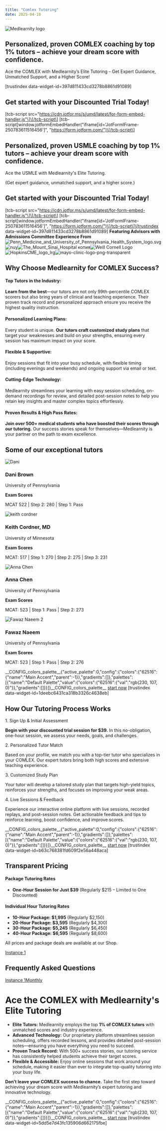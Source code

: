 ```yaml
---
title: "Comlex Tutoring"
date: 2025-04-10
---
```


![Medlearnity logo](https://www.medlearnity.com/wp-content/uploads/2020/08/logo_Med_Learnity.svg "logo_Med_Learnity")

## Personalized, proven COMLEX coaching by top 1% tutors – achieve your dream score with confidence.

Ace the COMLEX with Medlearnity’s Elite Tutoring – Get Expert Guidance, Unmatched Support, and a Higher Score!

\[trustindex data-widget-id=397d811433cd3278b8861d91089\]

## Get started with your Discounted Trial Today!

\[tcb-script src="https://cdn.jotfor.ms/s/umd/latest/for-form-embed-handler.js"\]\[/tcb-script\] \[tcb-script\]window.jotformEmbedHandler("iframe\[id='JotFormIFrame-250783611516456'\]", "https://form.jotform.com/")\[/tcb-script\]

## Personalized, proven USMLE coaching by top 1% tutors – achieve your dream score with confidence.

Ace the USMLE with Medlearnity's Elite Tutoring.

(Get expert guidance, unmatched support, and a higher score.)

## Get started with your Discounted Trial Today!

\[tcb-script src="https://cdn.jotfor.ms/s/umd/latest/for-form-embed-handler.js"\]\[/tcb-script\] \[tcb-script\]window.jotformEmbedHandler("iframe\[id='JotFormIFrame-250783611516456'\]", "https://form.jotform.com/")\[/tcb-script\]\[trustindex data-widget-id=397d811433cd3278b8861d91089\] **Featuring Advisors with Admissions Committee Experience From**![](//www.medlearnity.com/wp-content/uploads/2020/08/Penn_Medicine_and_University_of_Pennsylvania_Health_System_logo.svg_.png "Penn_Medicine_and_University_of_Pennsylvania_Health_System_logo.svg")![](//www.medlearnity.com/wp-content/uploads/2020/08/nuy.png "nuy")![](//www.medlearnity.com/wp-content/uploads/2020/08/The_Mount_Sinai_Hospital-копия.png "The_Mount_Sinai_Hospital копия")![](//www.medlearnity.com/wp-content/uploads/2020/04/Weill-Cornell-Logo-300x108.png "Weill Cornell Logo")![](//www.medlearnity.com/wp-content/uploads/2020/08/HopkinsCME_logo_lrg.png "HopkinsCME_logo_lrg")![](//www.medlearnity.com/wp-content/uploads/2020/08/mayo-clinic-logo-png-transparent.png "mayo-clinic-logo-png-transparent")

## Why Choose Medlearnity for COMLEX Success?

#### Top Tutors in the Industry:

**Learn from the best**—our tutors are not only 99th-percentile COMLEX scorers but also bring years of clinical and teaching experience. Their proven track record and personalized approach ensure you receive the highest quality instruction.

#### Personalized Learning Plans:

Every student is unique. **Our tutors craft customized study plans** that target your weaknesses and build on your strengths, ensuring every session has maximum impact on your score.

#### Flexible & Supportive:

Enjoy sessions that fit into your busy schedule, with flexible timing (including evenings and weekends) and ongoing support via email or text.

#### Cutting-Edge Technology:

Medlearnity streamlines your learning with easy session scheduling, on-demand recordings for review, and detailed post-session notes to help you retain key insights and master complex topics effortlessly.

#### Proven Results & High Pass Rates:

**Join over 500+ medical students who have boosted their scores through our tutoring.** Our success stories speak for themselves—Medlearnity is your partner on the path to exam excellence.

## Some of our exceptional tutors

![](https://www.medlearnity.com/wp-content/uploads/2024/07/Dani.webp "Dani")

### Dani Brown

University of Pennsylvania

**Exam Scores**

MCAT 522 | Step 2: 280 | Step 1: Pass

![keith cordner](https://www.medlearnity.com/wp-content/uploads/2023/05/Keith_Cordner.jpg "Keith_Cordner")

### Keith Cordner, MD

University of Minnesota

**Exam Scores**

MCAT: 517 | Step 1: 270 | Step 2: 275 | Step 3: 231

![](https://www.medlearnity.com/wp-content/uploads/2024/09/Anna-Chen.webp "Anna Chen")

### Anna Chen

University of Pennsylvania 

**Exam Scores**

MCAT: 523 | Step 1: Pass | Step 2: 273

![](https://www.medlearnity.com/wp-content/uploads/2024/08/Fawaz-Naeem-2.webp "Fawaz Naeem 2")

### Fawaz Naeem

University of Pennsylvania

**Exam Scores**

MCAT: 523 | Step 1: Pass | Step 2: 276

\_\_CONFIG\_colors\_palette\_\_{"active\_palette":0,"config":{"colors":{"62516":{"name":"Main Accent","parent":-1}},"gradients":\[\]},"palettes":\[{"name":"Default Palette","value":{"colors":{"62516":{"val":"rgb(230, 107, 0)"}},"gradients":\[\]}}\]}\_\_CONFIG\_colors\_palette\_\_ [start now](#tve-jump-195b66f4066) \[trustindex data-widget-id=1deebc6431ca318b3326c4638eb\]

## **How Our Tutoring Process Works**

1\. Sign Up & Initial Assessment

**Begin with your discounted trial session for $39.** In this no-obligation, one-hour session, we assess your needs, goals, and challenges.

2\. Personalized Tutor Match

Based on your profile, we match you with a top-tier tutor who specializes in your COMLEX. Our expert tutors bring both high scores and extensive teaching experience.

3\. Customized Study Plan

Your tutor will develop a tailored study plan that targets high-yield topics, reinforces your strengths, and focuses on improving your weak areas.

4\. Live Sessions & Feedback

Experience our interactive online platform with live sessions, recorded replays, and post-session notes. Get actionable feedback and tips to reinforce learning, boost confidence, and improve scores.

\_\_CONFIG\_colors\_palette\_\_{"active\_palette":0,"config":{"colors":{"62516":{"name":"Main Accent","parent":-1}},"gradients":\[\]},"palettes":\[{"name":"Default Palette","value":{"colors":{"62516":{"val":"rgb(230, 107, 0)"}},"gradients":\[\]}}\]}\_\_CONFIG\_colors\_palette\_\_ [start now](#tve-jump-195b66f4066) \[trustindex data-widget-id=b63c768381fd609f2e56a448aca\]

## Transparent Pricing

#### Package Tutoring Rates

- **One-Hour Session for Just $39** (Regularly $215 – Limited to One Discounted)

#### Individual Hour Tutoring Rates

- **10-Hour Package: $1,995** (Regularly $2,150)
- **20-Hour Package: $3,595** (Regularly $4,300)
- **30-Hour Package: $5,245** (Regularly $6,450)
- **40-Hour Package: $6,595** (Regularly $8,600)

All prices and package deals are available at our Shop.

[Instance 1](#)

## Frequently Asked Questions

[Instance 1](#)[Monthly](#)

# Ace the COMLEX with Medlearnity's Elite Tutoring

- **Elite Tutors:** Medlearnity employs the top **1% of COMLEX tutors** with unmatched scores and industry experience.
- **Advanced Technology:** Our proprietary platform streamlines session scheduling, offers recorded lessons, and provides detailed post-session notes—ensuring you have everything you need to succeed.
- **Proven Track Record:** With 500+ success stories, our tutoring service has consistently helped students achieve their target scores.
- **Flexible & Accessible:** Enjoy online sessions that work around your schedule, making it easier than ever to integrate top-quality tutoring into your busy life.

**Don’t leave your COMLEX success to chance.** Take the first step toward achieving your dream score with Medlearnity’s expert tutoring and innovative technology.

\_\_CONFIG\_colors\_palette\_\_{"active\_palette":0,"config":{"colors":{"62516":{"name":"Main Accent","parent":-1}},"gradients":\[\]},"palettes":\[{"name":"Default Palette","value":{"colors":{"62516":{"val":"rgb(230, 107, 0)"}},"gradients":\[\]}}\]}\_\_CONFIG\_colors\_palette\_\_ [start now](#tve-jump-195b66f4066) \[trustindex data-widget-id=5dd5e7d43fc135906d662175fbe\]
